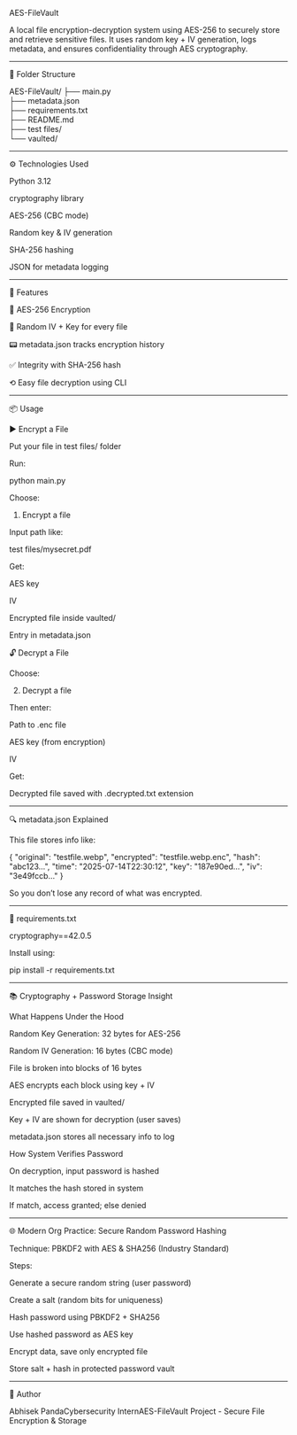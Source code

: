 AES-FileVault

A local file encryption-decryption system using AES-256 to securely store and retrieve sensitive files. It uses random key + IV generation, logs metadata, and ensures confidentiality through AES cryptography.


--------------------------------------------------------------------------------------------------------------------------------------------------------------------------------------------------------------------------------------------------------------------


📁 Folder Structure

AES-FileVault/
├── main.py                  
├── metadata.json           
├── requirements.txt        
├── README.md               
├── test files/             
└── vaulted/                

-------------------------------------------------------------------------------------------------------------------------------------------------------------------------------------------------------------------------------------------------------------------

⚙️ Technologies Used

Python 3.12

cryptography library

AES-256 (CBC mode)

Random key & IV generation

SHA-256 hashing

JSON for metadata logging


-------------------------------------------------------------------------------------------------------------------------------------------------------------------------------------------------------------------------------------------------------------------


🚀 Features

🔐 AES-256 Encryption

🧩 Random IV + Key for every file

📟 metadata.json tracks encryption history

✅ Integrity with SHA-256 hash

⟲ Easy file decryption using CLI


-------------------------------------------------------------------------------------------------------------------------------------------------------------------------------------------------------------------------------------------------------------------


📦 Usage

▶ Encrypt a File

Put your file in test files/ folder

Run:

python main.py

Choose:

1. Encrypt a file

Input path like:

test files/mysecret.pdf

Get:

AES key

IV

Encrypted file inside vaulted/

Entry in metadata.json

🔓 Decrypt a File

Choose:

2. Decrypt a file

Then enter:

Path to .enc file

AES key (from encryption)

IV

Get:

Decrypted file saved with .decrypted.txt extension


-------------------------------------------------------------------------------------------------------------------------------------------------------------------------------------------------------------------------------------------------------------------


🔍 metadata.json Explained

This file stores info like:

{
  "original": "testfile.webp",
  "encrypted": "testfile.webp.enc",
  "hash": "abc123...",
  "time": "2025-07-14T22:30:12",
  "key": "187e90ed...",
  "iv": "3e49fccb..."
}

So you don’t lose any record of what was encrypted.


-------------------------------------------------------------------------------------------------------------------------------------------------------------------------------------------------------------------------------------------------------------------


📆 requirements.txt

cryptography==42.0.5

Install using:

pip install -r requirements.txt


-------------------------------------------------------------------------------------------------------------------------------------------------------------------------------------------------------------------------------------------------------------------


📚 Cryptography + Password Storage Insight

What Happens Under the Hood

Random Key Generation: 32 bytes for AES-256

Random IV Generation: 16 bytes (CBC mode)

File is broken into blocks of 16 bytes

AES encrypts each block using key + IV

Encrypted file saved in vaulted/

Key + IV are shown for decryption (user saves)

metadata.json stores all necessary info to log

How System Verifies Password

On decryption, input password is hashed

It matches the hash stored in system

If match, access granted; else denied


-------------------------------------------------------------------------------------------------------------------------------------------------------------------------------------------------------------------------------------------------------------------


🌐 Modern Org Practice: Secure Random Password Hashing

Technique: PBKDF2 with AES & SHA256 (Industry Standard)

Steps:

Generate a secure random string (user password)

Create a salt (random bits for uniqueness)

Hash password using PBKDF2 + SHA256

Use hashed password as AES key

Encrypt data, save only encrypted file

Store salt + hash in protected password vault


-------------------------------------------------------------------------------------------------------------------------------------------------------------------------------------------------------------------------------------------------------------------


👥 Author

Abhisek PandaCybersecurity InternAES-FileVault Project - Secure File Encryption & Storage

